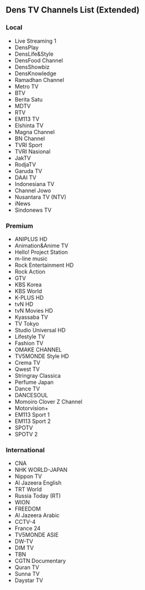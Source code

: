 ## Dens TV Channels List (Extended)
### Local
* Live Streaming 1
* DensPlay
* DensLife&Style
* DensFood Channel
* DensShowbiz
* DensKnowledge
* Ramadhan Channel
* Metro TV
* BTV
* Berita Satu
* MDTV
* RTV
* EM113 TV
* Elshinta TV
* Magna Channel
* BN Channel
* TVRI Sport
* TVRI Nasional
* JakTV
* RodjaTV
* Garuda TV
* DAAI TV
* Indonesiana TV
* Channel Jowo
* Nusantara TV (NTV)
* iNews
* Sindonews TV
### Premium
* ANIPLUS HD
* Animation&Anime TV
* Hello! Project Station
* m-line music
* Rock Entertainment HD
* Rock Action
* GTV
* KBS Korea
* KBS World
* K-PLUS HD
* tvN HD
* tvN Movies HD
* Kyassaba TV
* TV Tokyo
* Studio Universal HD
* Lifestyle TV
* Fashion TV
* OMAKE CHANNEL
* TV5MONDE Style HD
* Crema TV
* Qwest TV
* Stringray Classica
* Perfume Japan
* Dance TV
* DANCESOUL
* Momoiro Clover Z Channel
* Motorvision+
* EM113 Sport 1
* EM113 Sport 2
* SPOTV
* SPOTV 2
### International
* CNA
* NHK WORLD-JAPAN
* Nippon TV
* Al Jazeera English
* TRT World
* Russia Today (RT)
* WION
* FREEDOM
* Al Jazeera Arabic
* CCTV-4
* France 24
* TV5MONDE ASIE
* DW-TV
* DIM TV
* TBN
* CGTN Documentary
* Quran TV
* Sunna TV
* Daystar TV
